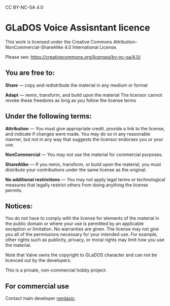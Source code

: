 CC BY-NC-SA 4.0
# GLaDOS Voice Assisntant licence
This work is licensed under the Creative Commons Attribution-NonCommercial-ShareAlike 4.0 International License.

Please see: 
https://creativecommons.org/licenses/by-nc-sa/4.0/

## You are free to:
**Share** — copy and redistribute the material in any medium or format

**Adapt** — remix, transform, and build upon the material
The licensor cannot revoke these freedoms as long as you follow the license terms

## Under the following terms:
**Attribution** — You must give appropriate credit, provide a link to the license, and indicate if changes were made. You may do so in any reasonable manner, but not in any way that suggests the licensor endorses you or your use.

**NonCommercial** — You may not use the material for commercial purposes.

**ShareAlike** — If you remix, transform, or build upon the material, you must distribute your contributions under the same license as the original.

**No additional restrictions** — You may not apply legal terms or technological measures that legally restrict others from doing anything the license permits.

## Notices:
You do not have to comply with the license for elements of the material in the public domain or where your use is permitted by an applicable exception or limitation.
No warranties are given. The license may not give you all of the permissions necessary for your intended use. For example, other rights such as publicity, privacy, or moral rights may limit how you use the material.

Note that Valve owns the copyright to GLaDOS character and can not be licenced out by the developers.

This is a private, non-commercial hobby project.

## For commercial use
Contact main developer [nerdaxic](https://github.com/nerdaxic).

